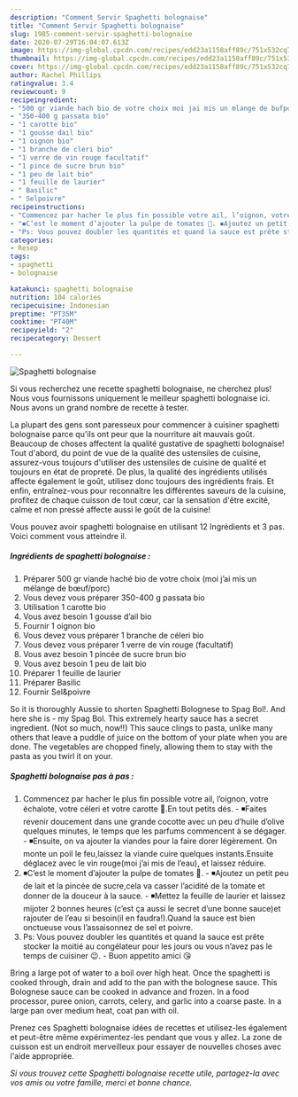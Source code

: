 ```yaml
---
description: "Comment Servir Spaghetti bolognaise"
title: "Comment Servir Spaghetti bolognaise"
slug: 1985-comment-servir-spaghetti-bolognaise
date: 2020-07-29T16:04:07.613Z
image: https://img-global.cpcdn.com/recipes/edd23a1158aff89c/751x532cq70/spaghetti-bolognaise-photo-principale-de-la-recette.jpg
thumbnail: https://img-global.cpcdn.com/recipes/edd23a1158aff89c/751x532cq70/spaghetti-bolognaise-photo-principale-de-la-recette.jpg
cover: https://img-global.cpcdn.com/recipes/edd23a1158aff89c/751x532cq70/spaghetti-bolognaise-photo-principale-de-la-recette.jpg
author: Rachel Phillips
ratingvalue: 3.4
reviewcount: 9
recipeingredient:
- "500 gr viande hach bio de votre choix moi jai mis un mlange de bufporc"
- "350-400 g passata bio"
- "1 carotte bio"
- "1 gousse dail bio"
- "1 oignon bio"
- "1 branche de cleri bio"
- "1 verre de vin rouge facultatif"
- "1 pince de sucre brun bio"
- "1 peu de lait bio"
- "1 feuille de laurier"
- " Basilic"
- " Selpoivre"
recipeinstructions:
- "Commencez par hacher le plus fin possible votre ail, l’oignon, votre échalote, votre céleri et votre carotte 🥕.En tout petits dés. ◾️Faites revenir doucement dans une grande cocotte avec un peu d’huile d’olive quelques minutes, le temps que les parfums commencent à se dégager. ◾️Ensuite, on va ajouter la viandes pour la faire dorer légèrement. On monte un poil le feu,laissez la viande cuire quelques instants.Ensuite déglacez avec le vin rouge(moi j’ai mis de l’eau), et laissez réduire."
- "◾️C’est le moment d’ajouter la pulpe de tomates 🍅. ◾️Ajoutez un petit peu de lait et la pincée de sucre,cela va casser l’acidité de la tomate et donner de la douceur à la sauce. ◾️Mettez la feuille de laurier et laissez mijoter 2 bonnes heures (c’est ça aussi le secret d’une bonne sauce)et rajouter de l’eau si besoin(il en faudra!).Quand la sauce est bien onctueuse vous l’assaisonnez de sel et poivre."
- "Ps: Vous pouvez doubler les quantités et quand la sauce est prête stocker la moitié au congélateur pour les jours ou vous n’avez pas le temps de cuisiner 😉. Buon appetito amici 😘"
categories:
- Resep
tags:
- spaghetti
- bolognaise

katakunci: spaghetti bolognaise 
nutrition: 104 calories
recipecuisine: Indonesian
preptime: "PT35M"
cooktime: "PT40M"
recipeyield: "2"
recipecategory: Dessert

---
```



![Spaghetti bolognaise](https://img-global.cpcdn.com/recipes/edd23a1158aff89c/751x532cq70/spaghetti-bolognaise-photo-principale-de-la-recette.jpg)

Si vous recherchez une recette spaghetti bolognaise, ne cherchez plus! Nous vous fournissons uniquement le meilleur spaghetti bolognaise ici. Nous avons un grand nombre de recette à tester.

La plupart des gens sont paresseux pour commencer à cuisiner spaghetti bolognaise parce qu'ils ont peur que la nourriture ait mauvais goût. Beaucoup de choses affectent la qualité gustative de spaghetti bolognaise! Tout d'abord, du point de vue de la qualité des ustensiles de cuisine, assurez-vous toujours d'utiliser des ustensiles de cuisine de qualité et toujours en état de propreté. De plus, la qualité des ingrédients utilisés affecte également le goût, utilisez donc toujours des ingrédients frais. Et enfin, entraînez-vous pour reconnaître les différentes saveurs de la cuisine, profitez de chaque cuisson de tout cœur, car la sensation d'être excité, calme et non pressé affecte aussi le goût de la cuisine!

<!--inarticleads1-->

Vous pouvez avoir spaghetti bolognaise en utilisant 12 Ingrédients et 3 pas. Voici comment vous atteindre il.

##### Ingrédients de spaghetti bolognaise :

1. Préparer 500 gr viande haché bio de votre choix (moi j’ai mis un mélange de bœuf/porc)
1. Vous devez vous préparer 350-400 g passata bio
1. Utilisation 1 carotte bio
1. Vous avez besoin 1 gousse d’ail bio
1. Fournir 1 oignon bio
1. Vous devez vous préparer 1 branche de céleri bio
1. Vous devez vous préparer 1 verre de vin rouge (facultatif)
1. Vous avez besoin 1 pincée de sucre brun bio
1. Vous avez besoin 1 peu de lait bio
1. Préparer 1 feuille de laurier
1. Préparer  Basilic
1. Fournir  Sel&amp;poivre


So it is thoroughly Aussie to shorten Spaghetti Bolognese to Spag Bol!. And here she is - my Spag Bol. This extremely hearty sauce has a secret ingredient. (Not so much, now!!) This sauce clings to pasta, unlike many others that leave a puddle of juice on the bottom of your plate when you are done. The vegetables are chopped finely, allowing them to stay with the pasta as you twirl it on your. 

<!--inarticleads2-->

##### Spaghetti bolognaise pas à pas :

1. Commencez par hacher le plus fin possible votre ail, l’oignon, votre échalote, votre céleri et votre carotte 🥕.En tout petits dés. - ◾️Faites revenir doucement dans une grande cocotte avec un peu d’huile d’olive quelques minutes, le temps que les parfums commencent à se dégager. - ◾️Ensuite, on va ajouter la viandes pour la faire dorer légèrement. On monte un poil le feu,laissez la viande cuire quelques instants.Ensuite déglacez avec le vin rouge(moi j’ai mis de l’eau), et laissez réduire.
1. ◾️C’est le moment d’ajouter la pulpe de tomates 🍅. - ◾️Ajoutez un petit peu de lait et la pincée de sucre,cela va casser l’acidité de la tomate et donner de la douceur à la sauce. - ◾️Mettez la feuille de laurier et laissez mijoter 2 bonnes heures (c’est ça aussi le secret d’une bonne sauce)et rajouter de l’eau si besoin(il en faudra!).Quand la sauce est bien onctueuse vous l’assaisonnez de sel et poivre.
1. Ps: Vous pouvez doubler les quantités et quand la sauce est prête stocker la moitié au congélateur pour les jours ou vous n’avez pas le temps de cuisiner 😉. - Buon appetito amici 😘


Bring a large pot of water to a boil over high heat. Once the spaghetti is cooked through, drain and add to the pan with the bolognese sauce. This Bolognese sauce can be cooked in advance and frozen. In a food processor, puree onion, carrots, celery, and garlic into a coarse paste. In a large pan over medium heat, coat pan with oil. 

<!--inarticleads1-->

<p>
Prenez ces Spaghetti bolognaise idées de recettes et utilisez-les également et peut-être même expérimentez-les pendant que vous y allez. La zone de cuisson est un endroit merveilleux pour essayer de nouvelles choses avec l'aide appropriée.
</p>

<p>
<i>Si vous trouvez cette Spaghetti bolognaise recette utile, partagez-la avec vos amis ou votre famille, merci et bonne chance.</i>
</p>
